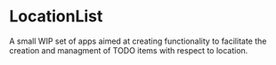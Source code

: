 # LocationList

A small WIP set of apps aimed at creating functionality to facilitate the creation and managment of TODO items with respect to location.

